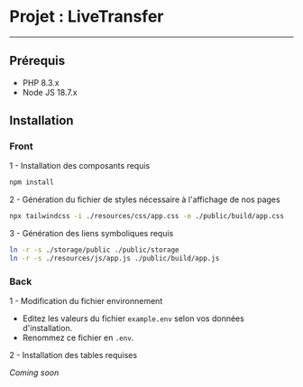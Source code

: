 # Projet : LiveTransfer

---

## Prérequis

- PHP 8.3.x
- Node JS 18.7.x

## Installation

### Front

1 - Installation des composants requis

```bash
npm install
```

2 - Génération du fichier de styles nécessaire à l'affichage de nos pages

```bash
npx tailwindcss -i ./resources/css/app.css -o ./public/build/app.css
```

3 - Génération des liens symboliques requis

```bash
ln -r -s ./storage/public ./public/storage
ln -r -s ./resources/js/app.js ./public/build/app.js
```

### Back

1 - Modification du fichier environnement

- Editez les valeurs du fichier `example.env` selon vos données d'installation.
- Renommez ce fichier en `.env`.

2 - Installation des tables requises

*Coming soon*
